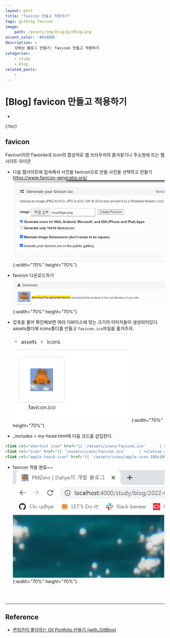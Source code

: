 ```yaml
---
layout: post
title: "favicon 만들고 적용하기"
tags: gitblog favicon
image: 
    path: /assets/img/blog/gitBlog.png
accent_color: '#01ADB5'
description: >
    깃허브 블로그 만들기: favicon 만들고 적용하기
categories:
    - study
    - blog
related_posts:    
    -    
---
```

# [Blog] favicon 만들고 적용하기
* 
{:toc}

## favicon 
Favicon이란 Favorite과 Icon의 합성어로 웹 브라우저의 즐겨찾기나 주소창에 뜨는 웹사이트 아이콘

- 다음 웹사이트에 접속해서 사진을 favicon으로 만들 사진을 선택하고 만들기   
<https://www.favicon-generator.org/>
![favicon-generator](/assets/img/blog/favicon1.png){:width="70%" height="70%"}   

- favicon 다운로드하기
![favicon-generator](/assets/img/blog/favicon2.png){:width="70%" height="70%"}   

- 압축을 풀어 확인해보면 여러 디바이스에 맞는 크기의 이미지들이 생성되어있다.   
assets폴더에 icons폴더를 만들고 `favicon.ico`파일을 옮겨주자.  
![favicon](/assets/img/blog/favicon3.png){:width="70%" height="70%"}   

- _includes > my-head.html에 다음 코드를 삽입한다.   

```html
<link rel="shortcut icon" href="{{ '/assets/icons/favicon.ico'      | relative_url }}">
<link rel="icon" href="{{ '/assets/icons/favicon.ico'      | relative_url }}">
<link rel="apple-touch-icon" href="{{ '/assets/icons/apple-icon-180x180.png' | relative_url }}">
```

- favicon 적용 완료~~   
![favicon](/assets/img/blog/favicon4.png){:width="70%" height="70%"}   

<br>
<br>

- - -

## Reference 
- [면접관이 좋아하는 Git Portfolio 만들기 (with_GitBlog)](https://projectlion.io/courses/technology/gitblog)